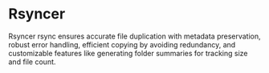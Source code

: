 # Rsyncer
 Rsyncer rsync ensures accurate file duplication with metadata preservation, robust error handling, efficient copying by avoiding redundancy, and customizable features like generating folder summaries for tracking size and file count.
